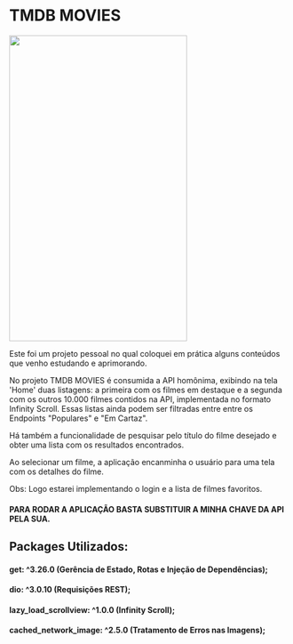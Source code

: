 # TMDB MOVIES


<img src="https://github.com/victorgarcia10/tmdb_movies/blob/master/git_hub_images/1%20-%20login.png" width="320" height="550">


Este foi um projeto pessoal no qual coloquei em prática alguns conteúdos que venho estudando e aprimorando.


No projeto TMDB MOVIES é consumida a API homônima, exibindo na tela 'Home' duas listagens: a primeira com os filmes em destaque e a segunda com os outros 10.000 filmes contidos na API, implementada no formato Infinity Scroll. Essas listas ainda podem ser filtradas entre entre os Endpoints "Populares" e "Em Cartaz".


Há também a funcionalidade de pesquisar pelo título do filme desejado e obter uma lista com os resultados encontrados.


Ao selecionar um filme, a aplicação encanminha o usuário para uma tela com os detalhes do filme.


Obs: Logo estarei implementando o login e a lista de filmes favoritos.



#### PARA RODAR A APLICAÇÃO BASTA SUBSTITUIR A MINHA CHAVE DA API PELA SUA.


## Packages Utilizados:

#### get: ^3.26.0 (Gerência de Estado, Rotas e Injeção de Dependências);

#### dio: ^3.0.10 (Requisições REST);

#### lazy_load_scrollview: ^1.0.0 (Infinity Scroll);

#### cached_network_image: ^2.5.0 (Tratamento de Erros nas Imagens);



